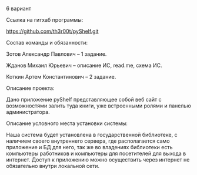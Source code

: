 6 вариант

Ссылка на гитхаб программы: 

https://github.com/th3r00t/pyShelf.git

Состав команды и обязанности: 

Зотов Александр Павлович – 1 задание.

Жданов Михаил Юрьевич – описание ИС, read.me, схема ИС.

Коткин Артем Константинович – 2 задание.

Описание проекта:

Дано приложение pyShelf представляющее собой веб сайт с возможностями залить туда книги, уже встроенными ролями и панелью администратора.

Описание условного места установки системы:

Наша система будет установлена в государственной библиотеке, с наличием своего внутреннего сервера, где располагается само приложение и БД для него, так же во владениях библиотеки есть компьютеры работников и компьютеры для посетителей для выхода в интернет. Доступ к приложению можно осуществить через интернет не обязательно внутри локальной сети.
